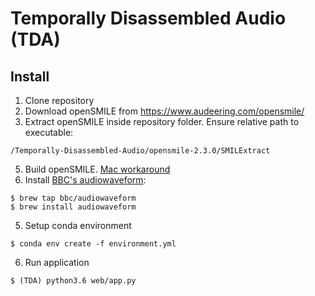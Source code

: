 # Temporally Disassembled Audio (TDA)

Install
------

1. Clone repository
2. Download openSMILE from https://www.audeering.com/opensmile/
3. Extract openSMILE inside repository folder. Ensure relative path to executable:
```
/Temporally-Disassembled-Audio/opensmile-2.3.0/SMILExtract
```
5. Build openSMILE. [Mac workaround](https://stackoverflow.com/questions/42736091/macos-configure-error-c-compiler-cannot-create-executables)
4. Install [BBC's audiowaveform](https://github.com/bbc/audiowaveform):

```
$ brew tap bbc/audiowaveform
$ brew install audiowaveform
```

5. Setup conda environment
```
$ conda env create -f environment.yml
```

6. Run application
```
$ (TDA) python3.6 web/app.py
```
